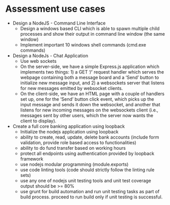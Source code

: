 # Assessment use cases

* Design a NodeJS - Command Line Interface
  * Design a windows based CLI  which is able to spawn multiple child processes and show their output in command line window
    (the same window)
  * Implement important 10 windows shell commands (cmd.exe commands)
* Design a NodeJs - Chat Application
  * Use web sockets
  * On the server-side, we have a simple Express.js application which implements two things: 1) a GET ‘/’ request handler which serves
    the webpage containing both a message board and a ‘Send’ button to initialize new message input, and
    2) a websockets server that listens for new messages emitted by websocket clients.
  * On the client-side, we have an HTML page with a couple of handlers set up, one for the ‘Send’ button click event, which picks up
    the input message and sends it down the websocket, and another that listens for new incoming messages on the websockets client
    (i.e., messages sent by other users, which the server now wants the client to display).
* Create a full core banking application using loopback
  * Initialize the nodejs application using loopback
  * ability to create, read, update, delete bank accounts (include form validation, provide role based access to functionalities)
  * ability to do fund transfer based on working hours
  * protect all endpoints using authentication provided by loopback framework
  * use nodejs modular programming (module.exports)
  * use code linting tools (code should strictly follow the linting rule sets)
  * use any one of nodejs unit testing tools and unit test coverage output should be >= 80%
  * use grunt for build automation and run unit testing tasks as part of build process.
    proceed to run build only if unit testing is successful.
